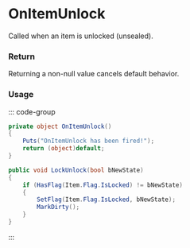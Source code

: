 # OnItemUnlock
<Badge type="info" text="Item"/><Badge type="danger" text="Carbon Compatible"/><Badge type="warning" text="Oxide Compatible"/>
Called when an item is unlocked (unsealed).

### Return
Returning a non-null value cancels default behavior.

### Usage
::: code-group
```csharp [Example]
private object OnItemUnlock()
{
	Puts("OnItemUnlock has been fired!");
	return (object)default;
}
```
```csharp [Source — Assembly-CSharp @ Item]
public void LockUnlock(bool bNewState)
{
	if (HasFlag(Item.Flag.IsLocked) != bNewState)
	{
		SetFlag(Item.Flag.IsLocked, bNewState);
		MarkDirty();
	}
}

```
:::

